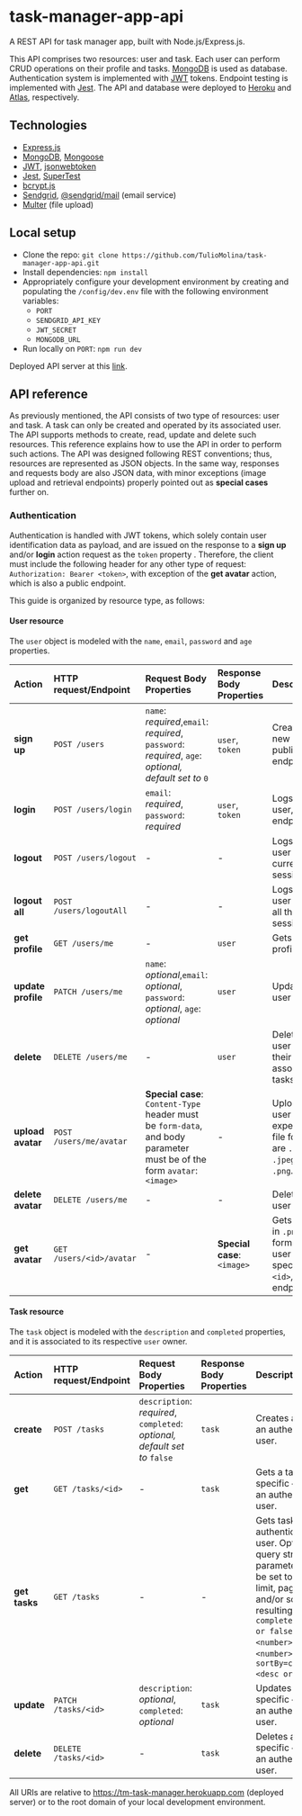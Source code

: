 # task-manager-app-api

A REST API for task manager app, built with Node.js/Express.js.

This API comprises two resources: user and task. Each user can perform CRUD operations on their profile and tasks. [MongoDB](https://www.mongodb.com/) is used as database. Authentication system is implemented with [JWT](https://jwt.io/) tokens. Endpoint testing is implemented with [Jest](https://jestjs.io/). The API and database were deployed to [Heroku](https://devcenter.heroku.com/) and [Atlas](https://www.mongodb.com/cloud/atlas), respectively.

## Technologies
- [Express.js](https://expressjs.com/)
- [MongoDB](https://www.mongodb.com/), [Mongoose](https://mongoosejs.com/)
- [JWT](https://jwt.io/), [jsonwebtoken](https://www.npmjs.com/package/jsonwebtoken)
- [Jest](https://jestjs.io/), [SuperTest](https://www.npmjs.com/package/supertest)
- [bcrypt.js](https://www.npmjs.com/package/bcryptjs)
- [Sendgrid](https://www.npmjs.com/package/@sendgrid/mail), [@sendgrid/mail](https://www.npmjs.com/package/@sendgrid/mail) (email service) 
- [Multer](https://www.npmjs.com/package/multer) (file upload)

## Local setup
- Clone the repo: `git clone https://github.com/TulioMolina/task-manager-app-api.git`
- Install dependencies: `npm install`
- Appropriately configure your development environment by creating and populating the `/config/dev.env` file with the following environment variables:
  - `PORT`
  - `SENDGRID_API_KEY`
  - `JWT_SECRET`
  - `MONGODB_URL`
- Run locally on `PORT`: `npm run dev`

Deployed API server at this [link](https://tm-task-manager.herokuapp.com).

## API reference
As previously mentioned, the API consists of two type of resources: user and task. A task can only be created and operated by its associated user. The API supports methods to create, read, update and delete such resources. This reference explains how to use the API in order to perform such actions. The API was designed following REST conventions; thus, resources are represented as JSON objects. In the same way, responses and requests body are also JSON data, with minor exceptions (image upload and retrieval endpoints) properly pointed out as **special cases** further on.

### Authentication
Authentication is handled with JWT tokens, which solely contain user identification data as payload, and are issued on the response to a **sign up** and/or **login** action request as the `token` property . Therefore, the client must include the following header for any other type of request: `Authorization: Bearer <token>`, with exception of the **get avatar** action, which is also a public endpoint.

This guide is organized by resource type, as follows:

#### User resource
The `user` object is modeled with the `name`, `email`, `password` and `age` properties.

| Action                | HTTP request/Endpoint             | Request Body Properties               | Response Body Properties  | Description
| :---                  |     :---                          |          :---                         | :---                      | :---
| **sign up** | `POST /users` | `name`: *required*,`email`: *required*, `password`: *required*, `age`: *optional, default set to* `0` | `user`, `token` | Creates a new user, public endpoint.
| **login** | `POST /users/login` | `email`: *required*, `password`: *required* | `user`, `token` | Logs in a user, public endpoint.
| **logout** | `POST /users/logout` | - | - | Logs out a user from current session.
| **logout all** | `POST /users/logoutAll` | - | - | Logs out a user from all their sessions.
| **get profile** | `GET /users/me` | - | `user` | Gets user profile.
| **update profile** | `PATCH /users/me` | `name`: *optional*,`email`: *optional*, `password`: *optional*, `age`: *optional* | `user` | Updates user profile.
| **delete** | `DELETE /users/me` | - | `user` | Deletes user and all their associated tasks.
| **upload avatar** | `POST /users/me/avatar` | **Special case**: `Content-Type` header must be `form-data`, and body parameter must be of the form `avatar`: `<image>` | - | Uploads user avatar, expected file formats are `.jpg`, `.jpeg` and `.png`.
| **delete avatar** | `DELETE /users/me` | - | - | Deletes user avatar.
| **get avatar** | `GET /users/<id>/avatar` | - | **Special case**: `<image>` | Gets avatar, in `.png` format, of a user with specific `<id>`, public endpoint.

#### Task resource
The `task` object is modeled with the `description` and `completed` properties, and it is associated to its respective `user` owner.

| Action                | HTTP request/Endpoint             | Request Body Properties               | Response Body Properties  | Description
| :---                  |     :---                          |          :---                         | :---                      | :---
| **create** | `POST /tasks` | `description`: *required*, `completed`: *optional, default set to* `false` | `task` | Creates a task for an authenticated user.
| **get** | `GET /tasks/<id>` | - | `task` | Gets a task of specific `<id>` for an authenticated user.
| **get tasks** | `GET /tasks` | - | - | Gets tasks for an authenticated user. Optional query string parameters can be set to filter, limit, paginate and/or sort the resulting tasks: `completed=<true or false>`; `limit=<number>`; `skip=<number>`; `sortBy=createdAt:<desc or asc>`.    
| **update** | `PATCH /tasks/<id>` | `description`: *optional*, `completed`: *optional* | `task` | Updates a task of specific `<id>` for an authenticated user.
| **delete** | `DELETE /tasks/<id>` | - | `task` | Deletes a task of specific `<id>` for an authenticated user.

All URIs are relative to https://tm-task-manager.herokuapp.com (deployed server) or to the root domain of your local development environment.
